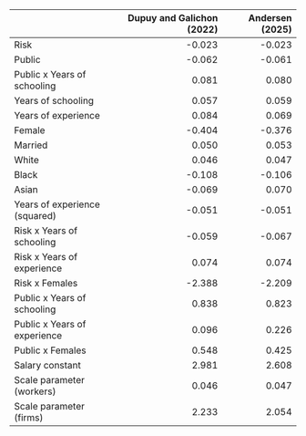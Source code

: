 |                               |   Dupuy and Galichon (2022) |   Andersen (2025) |
|:------------------------------|----------------------------:|------------------:|
| Risk                          |                      -0.023 |            -0.023 |
| Public                        |                      -0.062 |            -0.061 |
| Public x Years of schooling   |                       0.081 |             0.080 |
| Years of schooling            |                       0.057 |             0.059 |
| Years of experience           |                       0.084 |             0.069 |
| Female                        |                      -0.404 |            -0.376 |
| Married                       |                       0.050 |             0.053 |
| White                         |                       0.046 |             0.047 |
| Black                         |                      -0.108 |            -0.106 |
| Asian                         |                      -0.069 |             0.070 |
| Years of experience (squared) |                      -0.051 |            -0.051 |
| Risk x Years of schooling     |                      -0.059 |            -0.067 |
| Risk x Years of experience    |                       0.074 |             0.074 |
| Risk x Females                |                      -2.388 |            -2.209 |
| Public x Years of schooling   |                       0.838 |             0.823 |
| Public x Years of experience  |                       0.096 |             0.226 |
| Public x Females              |                       0.548 |             0.425 |
| Salary constant               |                       2.981 |             2.608 |
| Scale parameter (workers)     |                       0.046 |             0.047 |
| Scale parameter (firms)       |                       2.233 |             2.054 |